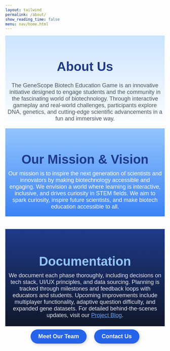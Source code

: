 ```yaml
---
layout: tailwind
permalink: /about/
show_reading_time: false 
menu: nav/home.html
---
```


<style>
  body {
    font-family: Arial, sans-serif;
  }
  
  .page-content {
    text-align: center;
  }

  .header {
    background: linear-gradient(to bottom, #cce4ff, white);
    padding: 20px 6px;
    color: black;
    text-align: center;
  }

  .header h1 {
    font-size: 40px;
    font-weight: bold;
    color: #1e3a8a;
  }

  .content {
    max-width: 800px;
    margin: 0 auto;
    font-size: 18px;
    color: #4b5563;
  }

  .section {
    max-width: 900px;
    margin: 40px auto;
    padding: 16px;
  }

  .section h2 {
    font-size: 30px;
    font-weight: bold;
    color: #1e3a8a;
  }

  .section-highlight {
    margin-bottom: 40px; /* Added for gap */
    background: linear-gradient(to bottom, #93c5fd, #3b82f6);
    padding: 20px 6px;
    color: white;
  }

  .section-highlight h2 {
    font-size: 40px;
    font-weight: bold;
    color: #1e3a8a;
    margin-bottom: 12px;
  }

  .section-highlight .content {
    max-width: 800px;
    margin: 0 auto;
    font-size: 18px;
    color: white;
  }

  .section-documentation {
    background: linear-gradient(to bottom, #1e3a8a, #0f172a);
    padding: 24px 6px;
    color: #e5e7eb;
  }

  .section-documentation h2 {
    font-size: 40px;
    font-weight: bold;
    color: #93c5fd;
    margin-bottom: 12px;
  }

  .section-documentation .content {
    max-width: 800px;
    margin: 0 auto;
    font-size: 18px;
    color: #e5e7eb;
  }

  .section-documentation a {
    color: #60a5fa;
    text-decoration: underline;
  }

  .section-documentation a:hover {
    color: #bfdbfe;
  }

  .buttons button {
    background-color: #2563eb;
    color: white;
    padding: 12px 24px;
    border: none;
    border-radius: 25px;
    font-size: 18px;
    font-weight: bold;
    cursor: pointer;
    margin: 10px;
    box-shadow: 2px 2px 10px rgba(0, 0, 0, 0.2);
  }

  .buttons button:hover {
    background-color: #1d4ed8;
  }

  .popup {
    position: fixed;
    inset: 0;
    background: rgba(0, 0, 0, 0.6);
    display: none;
    align-items: center;
    justify-content: center;
  }

  .popup-content {
    background: white;
    color: black; 
    padding: 20px;
    border-radius: 10px;
    width: 350px;
    position: relative;
    box-shadow: 2px 2px 20px rgba(0, 0, 0, 0.3);
  }

  .popup-content button {
    position: absolute;
    top: 10px;
    right: 10px;
    font-size: 20px;
    background: none;
    border: none;
    cursor: pointer;
  }

  .popup ul {
    text-align: left;
    color: #4b5563;
  }
</style>

<div class="header">
  <h1>About Us</h1>
  <p class="content">
    The GeneScope Biotech Education Game is an innovative initiative designed to engage students and the community in the fascinating world of biotechnology. Through interactive gameplay and real-world challenges, participants explore DNA, genetics, and cutting-edge scientific advancements in a fun and immersive way.
  </p>
</div>

<div class="page-content">
  <div class="section-highlight">
    <h2>Our Mission & Vision</h2>
    <p class="content">
      Our mission is to inspire the next generation of scientists and innovators by making biotechnology accessible and engaging. We envision a world where learning is interactive, inclusive, and drives curiosity in STEM fields. We aim to spark curiosity, inspire future scientists, and make biotech education accessible to all.
    </p>
  </div>

  <div class="section-documentation">
    <h2>Documentation</h2>
    <p class="content">
      We document each phase thoroughly, including decisions on tech stack, UI/UX principles, and data sourcing. Planning is tracked through milestones and feedback loops with educators and students. Upcoming improvements include multiplayer functionality, adaptive question difficulty, and expanded gene datasets. For detailed behind-the-scenes updates, visit our <a href="https://avikaprasad22.github.io/illumina_dna/blogs/" target="_blank">Project Blog</a>.
    </p>
  </div>

  <div class="buttons">
    <button onclick="openPopup('teamPopup')">Meet Our Team</button>
    <button onclick="openPopup('contactPopup')">Contact Us</button>
  </div>
</div>

<div id="teamPopup" class="popup" onclick="closePopup(event, 'teamPopup')">
  <div class="popup-content">
    <button onclick="closePopup(event, 'teamPopup')">&times;</button>
    <h2>Our Team</h2>
    <ul>
      <li><strong>Avika</strong> - Scrum Master</li>
      <li><strong>Nora</strong> - Assistant Scrum Master</li>
      <li><strong>Soni</strong> - DNA Sequencing Simulation and AI Voice Bot</li>
      <li><strong>Katherine</strong> - UI Design and Implementation</li>
      <li><strong>Gabi</strong> - Trivia Question System</li>
      <li><strong>Zoe</strong> - Career and College Matches</li>
    </ul>
  </div>
</div>

<div id="contactPopup" class="popup" onclick="closePopup(event, 'contactPopup')">
  <div class="popup-content">
    <button onclick="closePopup(event, 'contactPopup')">&times;</button>
    <h2>Get in Touch</h2>
    <p>Email: <a href="mailto:katherine.yx.chen@gmail.com">katherine.yx.chen@gmail.com</a></p>
    <p>Phone: +1 (858) 456-7890</p>
    <p>We are excited to collaborate with you!</p>
  </div>
</div>

<script>
  function openPopup(id) {
    document.getElementById(id).style.display = "flex";
  }

  function closePopup(event, id) {
    if (event.target.classList.contains("popup") || event.target.tagName === "BUTTON") {
      document.getElementById(id).style.display = "none";
    }
  }

  document.addEventListener("keydown", function (event) {
    if (event.key === "Escape") {
      document.querySelectorAll(".popup").forEach(popup => popup.style.display = "none");
    }
  });
</script>